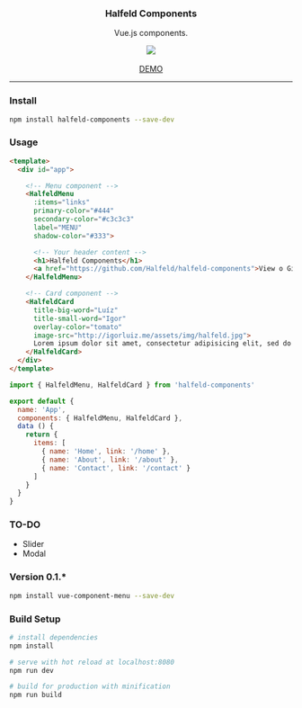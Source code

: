 <p align="center">
  <h3 align="center">Halfeld Components</h3>
  <p align="center">Vue.js components.</p>

  <p align="center">
    <a href="http://standardjs.com/">
      <img src="https://img.shields.io/badge/code%20style-standard-brightgreen.svg">
    </a>
    <br />
    <br />
    <a href="https://halfeld.github.io/halfeld-components/">DEMO</a>
  </p>
</p>

---

### Install

```bash
npm install halfeld-components --save-dev
```

### Usage

```html
<template>
  <div id="app">

    <!-- Menu component -->
    <HalfeldMenu
      :items="links"
      primary-color="#444"
      secondary-color="#c3c3c3"
      label="MENU"
      shadow-color="#333">

      <!-- Your header content -->
      <h1>Halfeld Components</h1>
      <a href="https://github.com/Halfeld/halfeld-components">View o Github</a>
    </HalfeldMenu>

    <!-- Card component -->
    <HalfeldCard
      title-big-word="Luíz"
      title-small-word="Igor"
      overlay-color="tomato"
      image-src="http://igorluiz.me/assets/img/halfeld.jpg">
      Lorem ipsum dolor sit amet, consectetur adipisicing elit, sed do eiusmod tempor incididunt ut labore et dolore magna aliqua. Ut enim ad minim veniam, quis nostrud exercitation ullamco laboris nisi ut aliquip ex ea commodo consequat. Duis aute irure dolor in reprehenderit in voluptate velit esse cillum dolore eu fugiat nulla pariatur. Excepteur sint occaecat cupidatat non proident, sunt in culpa qui officia deserunt mollit anim id est laborum.
    </HalfeldCard>
  </div>
</template>
```

```javascript
import { HalfeldMenu, HalfeldCard } from 'halfeld-components'

export default {
  name: 'App',
  components: { HalfeldMenu, HalfeldCard },
  data () {
    return {
      items: [
        { name: 'Home', link: '/home' },
        { name: 'About', link: '/about' },
        { name: 'Contact', link: '/contact' }
      ]
    }
  }
}
```

### TO-DO

+ Slider
+ Modal

### Version 0.1.*

```bash
npm install vue-component-menu --save-dev
```

### Build Setup

``` bash
# install dependencies
npm install

# serve with hot reload at localhost:8080
npm run dev

# build for production with minification
npm run build
```
